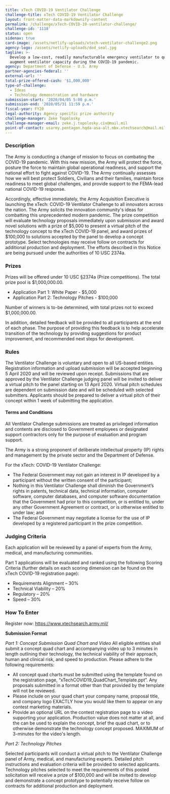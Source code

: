 ```yaml
---
title: xTech COVID-19 Ventilator Challenge
challenge-title: xTech COVID-19 Ventilator Challenge
layout: front-matter-data-markdownify-content
permalink: /challenge/xTech-COVID-19-ventilator-challenge/
challenge-id: '1118'
status: open
sidenav: true
card-image: /assets/netlify-uploads/xtech-ventilator-challenge2.png
agency-logo: /assets/netlify-uploads/dod_seal.jpg
tagline: >-
  Develop a low-cost, readily manufacturable emergency ventilator to quickly
  augment ventilator capacity during the COVID-19 pandemic.  
agency: Department of Defense - U.S. Army
partner-agencies-federal: ''
external-url: ''
total-prize-offered-cash: '$1,000,000'
type-of-challenge:
  - Ideas
  - Technology demonstration and hardware
submission-start: '2020/04/05 5:00 p.m.'
submission-end: '2020/05/31 11:59 p.m.'
fiscal-year: FY20
legal-authority: Agency specific prize authority
challenge-manager: Zeke Topolosky
challenge-manager-email: zeke.j.topolosky.civ@mail.mil
point-of-contact: usarmy.pentagon.hqda-asa-alt.mbx.xtechsearch@mail.mil
---
```

### Description

The Army is conducting a change of mission to focus on combating the COVID-19 pandemic. With this new mission, the Army will protect the force, posture the force to maintain global operational readiness, and support the national effort to fight against COVID-19. The Army continually assesses how we will best protect Soldiers, Civilians and their families, maintain force readiness to meet global challenges, and provide support to the FEMA-lead national COVID-19 response.

Accordingly, effective immediately, the Army Acquisition Executive is launching the xTech: COVID-19 Ventilator Challenge to all innovators across the nation. The Army solicits the innovation community's ideas for combatting this unprecedented modern pandemic. The prize competition will evaluate technology proposals immediately upon submission and award novel solutions with a prize of $5,000 to present a virtual pitch of the technology concept to the xTech COVID-19 panel, and award prizes of $100,000 to solutions accepted by the panel to develop a concept prototype.  Select technologies may receive follow on contracts for additional production and deployment.  The efforts described in this Notice are being pursued under the authorities of 10 USC 2374a.


### Prizes

Prizes will be offered under 10 USC §2374a (Prize competitions). The total prize pool is $1,000,000.00. 

* Application Part 1: White Paper - $5,000
* Application Part 2: Technology Pitches - $100,000

Number of winners is to-be determined, with total prizes not to exceed $1,000,000.00.

In addition, detailed feedback will be provided to all participants at the end of each phase. The purpose of providing this feedback is to help accelerate transition of the technology by providing suggestions for product improvement, and recommended next steps for development.  


### Rules

The Ventilator Challenge is voluntary and open to all US-based entities. Registration information and upload submission will be accepted beginning 5 April 2020 and will be reviewed upon receipt. Submissions that are approved by the Ventilator Challenge judging panel will be invited to deliver a virtual pitch to the panel starting on 13 April 2020. Virtual pitch schedules are dependent on submission date and will be scheduled with selected submitters. Applicants should be prepared to deliver a virtual pitch of their concept within 1 week of submitting the application.

#### Terms and Conditions

All Ventilator Challenge submissions are treated as privileged information and contents are disclosed to Government employees or designated support contractors only for the purpose of evaluation and program support.

The Army is a strong proponent of deliberate intellectual property (IP) rights and management by the private sector and the Department of Defense.  

For the xTech: COVID-19 Ventilator Challenge: 

* The Federal Government may not gain an interest in IP developed by a participant without the written consent of the participant;  
* Nothing in this Ventilator Challenge shall diminish the Government’s rights in patents, technical data, technical information, computer software, computer databases, and computer software documentation that the Government had prior to this competition, or is entitled to, under any other Government Agreement or contract, or is otherwise entitled to under law; and 
* The Federal Government may negotiate a license for the use of IP developed by a registered participant in the prize competition.


### Judging Criteria

Each application will be reviewed by a panel of experts from the Army, medical, and manufacturing communities.

Part 1 applications will be evaluated and ranked using the following Scoring Criteria (further details on each scoring dimension can be found on the xTech COVID-19 registration page):

* Requirements Alignment – 30%
* Technical Viability – 20%
* Regulatory – 20%
* Speed – 30%


### How To Enter

Register now: <a href="https://www.xtechsearch.army.mil/" target="_blank" rel="noopener">https://www.xtechsearch.army.mil/</a>

**Submission Format** 

*Part 1: Concept Submission Quad Chart and Video* 
All eligible entities shall submit a concept quad chart and accompanying video up to 3 minutes in length outlining their technology, the technical viability of their approach, human and clinical risk, and speed to production. Please adhere to the following requirements:

* All concept quad charts must be submitted using the template found on the registration page, “xTechCOVID19_QuadChart_Template.ppt”. Any proposals submitted in a format other than that provided by the template will not be reviewed.
* Please include on your quad chart your company name, proposal title, and company logo EXACTLY how you would like them to appear on any contest marketing materials.
* Provide an optional URL on the contest registration page to a video supporting your application. Production value does not matter at all, and the can be used to explain the concept, brief the quad chart, or to otherwise demonstrate the technology concept proposed. MAXIMUM of 3-minutes for the video's length.

*Part 2: Technology Pitches* 

Selected participants will conduct a virtual pitch to the Ventilator Challenge panel of Army, medical, and manufacturing experts.  Detailed pitch instructions and evaluation criteria will be provided to selected applicants.  Technology pitches selected to meet the requirements of this posted solicitation will receive a prize of $100,000 and will be invited to develop and demonstrate a concept prototype to potentially receive follow on contracts for additional production and deployment.

